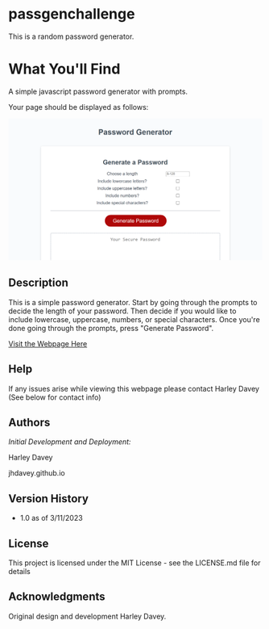 # passgenchallenge

This is a random password generator. 

# What You'll Find

A simple javascript password generator with prompts.

Your page should be displayed as follows:

![Password generator Webpage Screenshot](/passgenscreenshot.png?raw=true "Password Generator Screenshot")
## Description

This is a simple password generator. Start by going through the prompts to decide the length of your password. Then decide if you would like to include lowercase, uppercase, numbers, or special characters. Once you're done going through the prompts, press "Generate Password".

[Visit the Webpage Here](http://jhdavey.github.io/passgenchallenge)

## Help

If any issues arise while viewing this webpage please contact Harley Davey (See below for contact info)

## Authors

*Initial Development and Deployment:*

Harley Davey

jhdavey.github.io

## Version History
* 1.0 as of 3/11/2023

## License

This project is licensed under the MIT License - see the LICENSE.md file for details

## Acknowledgments

Original design and development Harley Davey.
